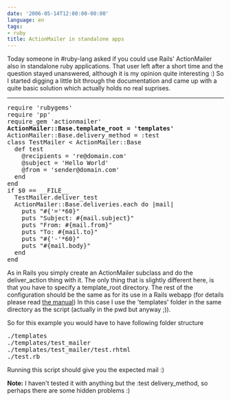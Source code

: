 ```yaml
---
date: '2006-05-14T12:00:00-00:00'
language: en
tags:
- ruby
title: ActionMailer in standalone apps
---
```



Today someone in #ruby-lang asked if you could use Rails' ActionMailer also in standalone ruby applications. That user left after a short time and the question stayed unanswered, although it is my opinion quite interesting :) So I started digging a little bit through the documentation and came up with a quite basic solution which actually holds no real suprises. 



-------------------------------



<pre class="code">require &apos;rubygems&apos;
require &apos;pp&apos;
require_gem &apos;actionmailer&apos;
<strong>ActionMailer::Base.template_root = &apos;templates&apos;</strong>
ActionMailer::Base.delivery_method = :test
class TestMailer &lt; ActionMailer::Base
  def test
    @recipients = &apos;re@domain.com&apos;
    @subject = &apos;Hello World&apos;
    @from = &apos;sender@domain.com&apos;
  end
end
if $0 == __FILE__
  TestMailer.deliver_test
  ActionMailer::Base.deliveries.each do |mail| 
    puts &quot;#{&apos;=&apos;*60}&quot;
    puts &quot;Subject: #{mail.subject}&quot;
    puts &quot;From: #{mail.from}&quot;
    puts &quot;To: #{mail.to}&quot;
    puts &quot;#{&apos;-&apos;*60}&quot;
    puts &quot;#{mail.body}&quot;
  end
end</pre>

As in Rails you simply create an ActionMailer subclass and do the deliver_action thing with it. The only thing that is slightly different here, is that you have to specify a template\_root directory. The rest of the configuration should be the same as for its use in a Rails webapp (for details please read [the manual](http://api.rubyonrails.org/classes/ActionMailer/Base.html)) In this case I use the 'templates' folder in the same directory as the script (actually in the pwd but anyway ;)).

So for this example you would have to have following folder structure

<pre class="output">./templates
./templates/test_mailer
./templates/test_mailer/test.rhtml
./test.rb</pre>

Running this script should give you the expected mail :)

**Note:** I haven't tested it with anything but the :test delivery\_method, so perhaps there are some hidden problems :)

